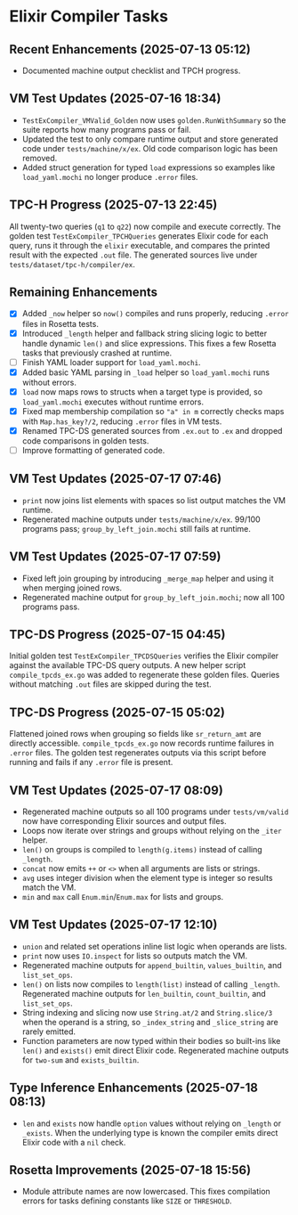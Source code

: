 # Elixir Compiler Tasks

## Recent Enhancements (2025-07-13 05:12)
- Documented machine output checklist and TPCH progress.

## VM Test Updates (2025-07-16 18:34)
- `TestExCompiler_VMValid_Golden` now uses `golden.RunWithSummary` so the suite
  reports how many programs pass or fail.
- Updated the test to only compare runtime output and store generated code under
  `tests/machine/x/ex`. Old code comparison logic has been removed.
- Added struct generation for typed `load` expressions so examples like
  `load_yaml.mochi` no longer produce `.error` files.

## TPC-H Progress (2025-07-13 22:45)
All twenty-two queries (`q1` to `q22`) now compile and execute correctly. The
golden test `TestExCompiler_TPCHQueries` generates Elixir code for each query,
runs it through the `elixir` executable, and compares the printed result with
the expected `.out` file. The generated sources live under
`tests/dataset/tpc-h/compiler/ex`.

## Remaining Enhancements
- [x] Added `_now` helper so `now()` compiles and runs properly, reducing `.error` files in Rosetta tests.
- [x] Introduced `_length` helper and fallback string slicing logic to better handle dynamic `len()` and slice expressions. This fixes a few Rosetta tasks that previously crashed at runtime.
- [ ] Finish YAML loader support for `load_yaml.mochi`.
- [x] Added basic YAML parsing in `_load` helper so `load_yaml.mochi` runs
  without errors.
- [x] `load` now maps rows to structs when a target type is provided, so
  `load_yaml.mochi` executes without runtime errors.
- [x] Fixed map membership compilation so `"a" in m` correctly checks maps with
  `Map.has_key?/2`, reducing `.error` files in VM tests.
- [x] Renamed TPC-DS generated sources from `.ex.out` to `.ex` and dropped code
  comparisons in golden tests.
- [ ] Improve formatting of generated code.

## VM Test Updates (2025-07-17 07:46)
- `print` now joins list elements with spaces so list output matches the VM runtime.
- Regenerated machine outputs under `tests/machine/x/ex`. 99/100 programs pass; `group_by_left_join.mochi` still fails at runtime.

## VM Test Updates (2025-07-17 07:59)
- Fixed left join grouping by introducing `_merge_map` helper and using it when merging joined rows.
- Regenerated machine output for `group_by_left_join.mochi`; now all 100 programs pass.

## TPC-DS Progress (2025-07-15 04:45)
Initial golden test `TestExCompiler_TPCDSQueries` verifies the Elixir compiler
against the available TPC-DS query outputs. A new helper script
`compile_tpcds_ex.go` was added to regenerate these golden files. Queries without
matching `.out` files are skipped during the test.

## TPC-DS Progress (2025-07-15 05:02)
Flattened joined rows when grouping so fields like `sr_return_amt` are directly
accessible. `compile_tpcds_ex.go` now records runtime failures in `.error`
files. The golden test regenerates outputs via this script before running and
fails if any `.error` file is present.

## VM Test Updates (2025-07-17 08:09)
- Regenerated machine outputs so all 100 programs under `tests/vm/valid` now have corresponding Elixir sources and output files.
- Loops now iterate over strings and groups without relying on the `_iter` helper.
- `len()` on groups is compiled to `length(g.items)` instead of calling `_length`.
- `concat` now emits `++` or `<>` when all arguments are lists or strings.
- `avg` uses integer division when the element type is integer so results match the VM.
- `min` and `max` call `Enum.min`/`Enum.max` for lists and groups.

## VM Test Updates (2025-07-17 12:10)
- `union` and related set operations inline list logic when operands are lists.
- `print` now uses `IO.inspect` for lists so outputs match the VM.
- Regenerated machine outputs for `append_builtin`, `values_builtin`, and `list_set_ops`.
- `len()` on lists now compiles to `length(list)` instead of calling `_length`.
  Regenerated machine outputs for `len_builtin`, `count_builtin`, and `list_set_ops`.
- String indexing and slicing now use `String.at/2` and `String.slice/3` when the
  operand is a string, so `_index_string` and `_slice_string` are rarely emitted.
- Function parameters are now typed within their bodies so built-ins like `len()`
  and `exists()` emit direct Elixir code. Regenerated machine outputs for
  `two-sum` and `exists_builtin`.

## Type Inference Enhancements (2025-07-18 08:13)
- `len` and `exists` now handle `option` values without relying on `_length`
  or `_exists`. When the underlying type is known the compiler emits direct
  Elixir code with a `nil` check.

## Rosetta Improvements (2025-07-18 15:56)
- Module attribute names are now lowercased. This fixes compilation errors for
  tasks defining constants like `SIZE` or `THRESHOLD`.
